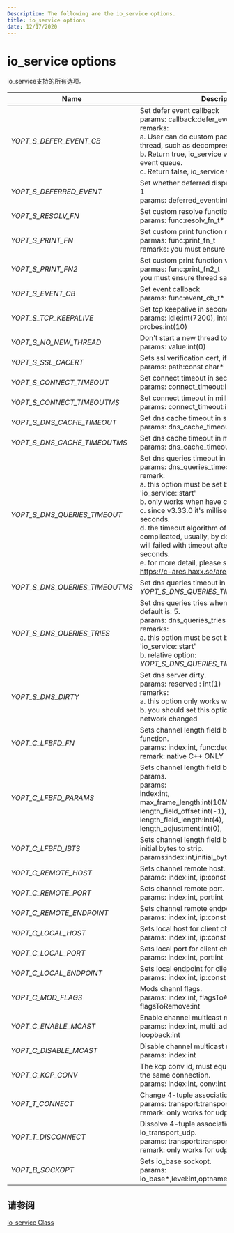 ```yaml
---
Description: The following are the io_service options.
title: io_service options
date: 12/17/2020
---
```


# io_service options

io_service支持的所有选项。

|Name|Description|
|----------|-----------------|
|*YOPT_S_DEFER_EVENT_CB*|Set defer event callback<br/>params: callback:defer_event_cb_t<br/>remarks:<br/>a. User can do custom packet resolve at network thread, such as decompress and crc check.<br/>b. Return true, io_service will continue enque to event queue.<br/>c. Return false, io_service will drop the event.|
|*YOPT_S_DEFERRED_EVENT*|Set whether deferred dispatch event, default is: 1<br/>params: deferred_event:int(1)|
|*YOPT_S_RESOLV_FN*|Set custom resolve function, native C++ ONLY<br/>params: func:resolv_fn_t*|
|*YOPT_S_PRINT_FN*|Set custom print function native C++ ONLY<br/>parmas: func:print_fn_t<br/>remarks: you must ensure thread safe of it|
|*YOPT_S_PRINT_FN2*|Set custom print function with log level<br/>parmas: func:print_fn2_t<br/>you must ensure thread safe of it|
|*YOPT_S_EVENT_CB*|Set event callback<br/>params: func:event_cb_t*|
|*YOPT_S_TCP_KEEPALIVE*|Set tcp keepalive in seconds, probes is tries.<br/>params: idle:int(7200), interal:int(75), probes:int(10)|
|*YOPT_S_NO_NEW_THREAD*|Don't start a new thread to run event loop.<br/>params: value:int(0)|
|*YOPT_S_SSL_CACERT*|Sets ssl verification cert, if empty, don't verify.<br/>params: path:const char*|
|*YOPT_S_CONNECT_TIMEOUT*|Set connect timeout in seconds.<br/>params: connect_timeout:int(10)|
|*YOPT_S_CONNECT_TIMEOUTMS*|Set connect timeout in milliseconds.<br/>params: connect_timeout:int(10000)|
|*YOPT_S_DNS_CACHE_TIMEOUT*|Set dns cache timeout in seconds.<br/>params: dns_cache_timeout : int(600)|
|*YOPT_S_DNS_CACHE_TIMEOUTMS*|Set dns cache timeout in milliseconds.<br/>params: dns_cache_timeout : int(600000)|
|*YOPT_S_DNS_QUERIES_TIMEOUT*|Set dns queries timeout in seconds, default is: 5.<br/>params: dns_queries_timeout : int(5)<br/>remark: <br/>a. this option must be set before 'io_service::start'<br/>b. only works when have c-ares<br/>c. since v3.33.0 it's milliseconds, previous is seconds.<br/>d. the timeout algorithm of c-ares is complicated, usually, by default, dns queries<br/>will failed with timeout after more than 75 seconds.<br/>e. for more detail, please see:<br/>https://c-ares.haxx.se/ares_init_options.html|
|*YOPT_S_DNS_QUERIES_TIMEOUTMS*|Set dns queries timeout in seconds, see also *YOPT_S_DNS_QUERIES_TIMEOUT*|
|*YOPT_S_DNS_QUERIES_TRIES*|Set dns queries tries when timeout reached, default is: 5.<br/>params: dns_queries_tries : int(5)<br/>remarks:<br/>a. this option must be set before 'io_service::start'<br/>b. relative option: *YOPT_S_DNS_QUERIES_TIMEOUT*|
|*YOPT_S_DNS_DIRTY*|Set dns server dirty.<br/>params: reserved : int(1)<br/>remarks:<br/>a. this option only works with c-ares enabled<br/>b. you should set this option after your mobile network changed|
|*YOPT_C_LFBFD_FN*|Sets channel length field based frame decode function.<br/>params: index:int, func:decode_len_fn_t*<br/>remark: native C++ ONLY|
|*YOPT_C_LFBFD_PARAMS*|Sets channel length field based frame decode params.<br/>params:<br/>index:int,<br/>max_frame_length:int(10MBytes),<br/>length_field_offset:int(-1),<br/>length_field_length:int(4),<br/>length_adjustment:int(0),|
|*YOPT_C_LFBFD_IBTS*|Sets channel length field based frame decode initial bytes to strip.<br/>params:index:int,initial_bytes_to_strip:int(0)|
|*YOPT_C_REMOTE_HOST*|Sets channel remote host.<br/>params: index:int, ip:const char*|
|*YOPT_C_REMOTE_PORT*|Sets channel remote port.<br/>params: index:int, port:int|
|*YOPT_C_REMOTE_ENDPOINT*|Sets channel remote endpoint.<br/>params: index:int, ip:const char*, port:int|
|*YOPT_C_LOCAL_HOST*|Sets local host for client channel only.<br/>params: index:int, ip:const char*|
|*YOPT_C_LOCAL_PORT*|Sets local port for client channel only.<br/>params: index:int, port:int|
|*YOPT_C_LOCAL_ENDPOINT*|Sets local endpoint for client channel only.<br/>params: index:int, ip:const char*, port:int|
|*YOPT_C_MOD_FLAGS*|Mods channl flags.<br/>params: index:int, flagsToAdd:int, flagsToRemove:int|
|*YOPT_C_ENABLE_MCAST*|Enable channel multicast mode.<br/>params: index:int, multi_addr:const char*, loopback:int|
|*YOPT_C_DISABLE_MCAST*|Disable channel multicast mode.<br/>params: index:int|
|*YOPT_C_KCP_CONV*|The kcp conv id, must equal in two endpoint from the same connection.<br/>params: index:int, conv:int|
|*YOPT_T_CONNECT*|Change 4-tuple association for io_transport_udp.<br/>params: transport:transport_handle_t<br/>remark: only works for udp client transport|
|*YOPT_T_DISCONNECT*|Dissolve 4-tuple association for io_transport_udp.<br/>params: transport:transport_handle_t<br/>remark: only works for udp client transport|
|*YOPT_B_SOCKOPT*|Sets io_base sockopt.<br/>params: io_base*,level:int,optname:int,optval:int,optlen:int|

## 请参阅

[io_service Class](./io_service-class.md)
